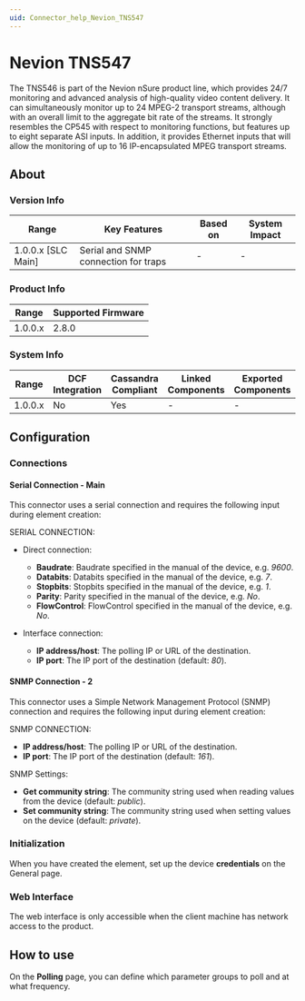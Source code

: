 ```yaml
---
uid: Connector_help_Nevion_TNS547
---
```


# Nevion TNS547

The TNS546 is part of the Nevion nSure product line, which provides 24/7 monitoring and advanced analysis of high-quality video content delivery. It can simultaneously monitor up to 24 MPEG-2 transport streams, although with an overall limit to the aggregate bit rate of the streams. It strongly resembles the CP545 with respect to monitoring functions, but features up to eight separate ASI inputs. In addition, it provides Ethernet inputs that will allow the monitoring of up to 16 IP-encapsulated MPEG transport streams.

## About

### Version Info

| **Range**            | **Key Features**                     | **Based on** | **System Impact** |
|----------------------|--------------------------------------|--------------|-------------------|
| 1.0.0.x \[SLC Main\] | Serial and SNMP connection for traps | \-           | \-                |

### Product Info

| Range     | Supported Firmware     |
|-----------|------------------------|
| 1.0.0.x   | 2.8.0                  |

### System Info

| Range     | DCF Integration     | Cassandra Compliant     | Linked Components     | Exported Components     |
|-----------|---------------------|-------------------------|-----------------------|-------------------------|
| 1.0.0.x   | No                  | Yes                     | \-                    | \-                      |

## Configuration

### Connections

#### Serial Connection - Main

This connector uses a serial connection and requires the following input during element creation:

SERIAL CONNECTION:

- Direct connection:

  - **Baudrate**: Baudrate specified in the manual of the device, e.g. *9600*.
  - **Databits**: Databits specified in the manual of the device, e.g. *7*.
  - **Stopbits**: Stopbits specified in the manual of the device, e.g. *1*.
  - **Parity**: Parity specified in the manual of the device, e.g. *No*.
  - **FlowControl**: FlowControl specified in the manual of the device, e.g. *No*.

- Interface connection:

  - **IP address/host**: The polling IP or URL of the destination.
  - **IP port**: The IP port of the destination (default: *80*).

#### SNMP Connection - 2

This connector uses a Simple Network Management Protocol (SNMP) connection and requires the following input during element creation:

SNMP CONNECTION:

- **IP address/host**: The polling IP or URL of the destination.
- **IP port**: The IP port of the destination (default: *161*).

SNMP Settings:

- **Get community string**: The community string used when reading values from the device (default: *public*).
- **Set community string**: The community string used when setting values on the device (default: *private*).

### Initialization

When you have created the element, set up the device **credentials** on the General page.

### Web Interface

The web interface is only accessible when the client machine has network access to the product.

## How to use

On the **Polling** page, you can define which parameter groups to poll and at what frequency.
